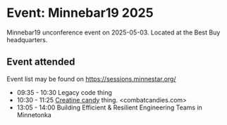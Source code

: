 # Event: Minnebar19 2025

Minnebar19 unconference event on 2025-05-03. Located at the Best Buy headquarters.

## Event attended

Event list may be found on <https://sessions.minnestar.org/>

- 09:35 - 10:30 Legacy code thing
- 10:30 - 11:25 [Creatine candy](../1002) thing. <combatcandies.com>
- 13:05 - 14:00 Building Efficient & Resilient Engineering Teams in Minnetonka
